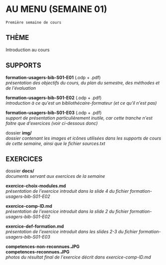 # AU MENU (SEMAINE 01)

`Première semaine de cours`

## THÈME
Introduction au cours

## SUPPORTS
**formation-usagers-bib-S01-E01** (.odp + .pdf)   
*présentation des objectifs du cours, du plan du semestre, des méthodes et de l'évaluation*

**formation-usagers-bib-S01-E02** (.odp + .pdf)   
*introduction à ce qu'est un bibliothécaire-formateur (et ce qu'il n'est pas)*

**formation-usagers-bib-S01-E03** (.odp + .pdf)   
*support de présentation particulièrement inutile, car cette tranche n'est faitre que d'exercices (voir ci-dessous donc)*

dossier **img/**   
*dossier contenant les images et icônes utilisées dans les supports de cours de cette semaine, ainsi que le fichier sources.txt*

## EXERCICES
dossier **docs/**   
*documents servant aux exercices de la semaine*

**exercice-choix-modules.md**   
*présentation de l'exercice introduit dans la slide 4 du fichier formation-usagers-bib-S01-E02*

**exercice-comp-ID.md**   
*présentation de l'exercice introduit dans la slide 2 du fichier formation-usagers-bib-S01-E02*

**exercice-def-formation.md**   
*présentation de l'exercice introduit dans les slides 2-3 du fichier formation-usagers-bib-S01-E03*

**competences-non-reconnues.JPG**   
**competences-reconnues.JPG**   
*photos du résultat final de l'exercice décrit dans exercice-comp-ID.md*